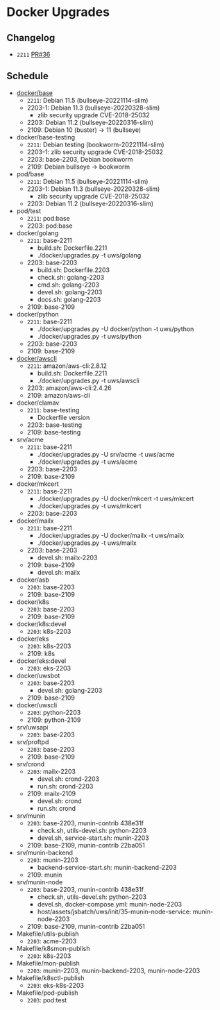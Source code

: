 # Docker Upgrades

## Changelog

* `2211` [PR#36](https://github.com/TalkingPts/Infrastructure/pull/36)

## Schedule

* [docker/base][debian-container]
    * `2211`: Debian 11.5 (bullseye-20221114-slim)
    * 2203-1: Debian 11.3 (bullseye-20220328-slim)
        * zlib security upgrade CVE-2018-25032
    * 2203: Debian 11.2 (bullseye-20220316-slim)
    * 2109: Debian 10 (buster) -> 11 (bullseye)
* docker/base-testing
    * `2211`: Debian testing (bookworm-20221114-slim)
    * 2203-1: zlib security upgrade CVE-2018-25032
    * 2203: base-2203, Debian bookworm
    * 2109: Debian bullseye -> bookworm
* pod/base
    * `2211`: Debian 11.5 (bullseye-20221114-slim)
    * 2203-1: Debian 11.3 (bullseye-20220328-slim)
        * zlib security upgrade CVE-2018-25032
    * 2203: Debian 11.2 (bullseye-20220316-slim)
* pod/test
    * `2211`: pod:base
    * 2203: pod:base
* docker/golang
    * `2211`: base-2211
        * build.sh: Dockerfile.2211
        * ./docker/upgrades.py -t uws/golang
    * 2203: base-2203
        * build.sh: Dockerfile.2203
        * check.sh: golang-2203
        * cmd.sh: golang-2203
        * devel.sh: golang-2203
        * docs.sh: golang-2203
    * 2109: base-2109
* docker/python
    * `2211`: base-2211
        * ./docker/upgrades.py -U docker/python -t uws/python
        * ./docker/upgrades.py -t uws/python
    * 2203: base-2203
    * 2109: base-2109
* [docker/awscli][awscli]
    * `2211`: amazon/aws-cli:2.8.12
        * build.sh: Dockerfile.2211
        * ./docker/upgrades.py -t uws/awscli
    * 2203: amazon/aws-cli:2.4.26
    * 2109: amazon/aws-cli
* docker/clamav
    * `2211`: base-testing
        * Dockerfile version
    * 2203: base-testing
    * 2109: base-testing
* srv/acme
    * `2211`: base-2211
        * ./docker/upgrades.py -U srv/acme -t uws/acme
        * ./docker/upgrades.py -t uws/acme
    * 2203: base-2203
    * 2109: base-2109
* docker/mkcert
    * `2211`: base-2211
        * ./docker/upgrades.py -U docker/mkcert -t uws/mkcert
        * ./docker/upgrades.py -t uws/mkcert
    * 2203: base-2203
* docker/mailx
    * `2211`: base-2211
        * ./docker/upgrades.py -U docker/mailx -t uws/mailx
        * ./docker/upgrades.py -t uws/mailx
    * 2203: base-2203
        * devel.sh: mailx-2203
    * 2109: base-2109
        * devel.sh: mailx
* docker/asb
    * `2203`: base-2203
    * 2109: base-2109
* docker/k8s
    * `2203`: base-2203
    * 2109: base-2109
* docker/k8s:devel
    * `2203`: k8s-2203
* docker/eks
    * `2203`: k8s-2203
    * 2109: k8s
* docker/eks:devel
    * `2203`: eks-2203
* docker/uwsbot
    * `2203`: base-2203
        * devel.sh: golang-2203
    * 2109: base-2109
* docker/uwscli
    * `2203`: python-2203
    * 2109: python-2109
* srv/uwsapi
    * `2203`: base-2203
* srv/proftpd
    * `2203`: base-2203
    * 2109: base-2109
* srv/crond
    * `2203`: mailx-2203
        * devel.sh: crond-2203
        * run.sh: crond-2203
    * 2109: mailx-2109
        * devel.sh: crond
        * run.sh: crond
* srv/munin
    * `2203`: base-2203, munin-contrib 438e31f
        * check.sh, utils-devel.sh: python-2203
        * devel.sh, service-start.sh: munin-2203
    * 2109: base-2109, munin-contrib 22ba051
* srv/munin-backend
    * `2203`: munin-2203
        * backend-service-start.sh: munin-backend-2203
    * 2109: munin
* srv/munin-node
    * `2203`: base-2203, munin-contrib 438e31f
        * check.sh, utils-devel.sh: python-2203
        * devel.sh, docker-compose.yml: munin-node-2203
        * host/assets/jsbatch/uws/init/35-munin-node-service: munin-node-2203
    * 2109: base-2109, munin-contrib 22ba051
* Makefile/utils-publish
    * `2203`: acme-2203
* Makefile/k8smon-publish
    * `2203`: k8s-2203
* Makefile/mon-publish
    * `2203`: munin-2203, munin-backend-2203, munin-node-2203
* Makefile/k8sctl-publish
    * `2203`: eks-k8s-2203
* Makefile/pod-publish
    * `2203`: pod:test

[debian-container]: https://hub.docker.com/_/debian
[awscli]: https://hub.docker.com/r/amazon/aws-cli/tags
